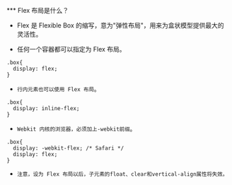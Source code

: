 *** Flex 布局是什么？
* Flex 是 Flexible Box 的缩写，意为"弹性布局"，用来为盒状模型提供最大的灵活性。

* 任何一个容器都可以指定为 Flex 布局。

```
.box{
  display: flex;
}
```
* `行内元素也可以使用 Flex 布局`。

```
.box{
  display: inline-flex;
}
```
* `Webkit 内核的浏览器，必须加上-webkit前缀`。

```
.box{
  display: -webkit-flex; /* Safari */
  display: flex;
}
```
* `注意，设为 Flex 布局以后，子元素的float、clear和vertical-align属性将失效。`